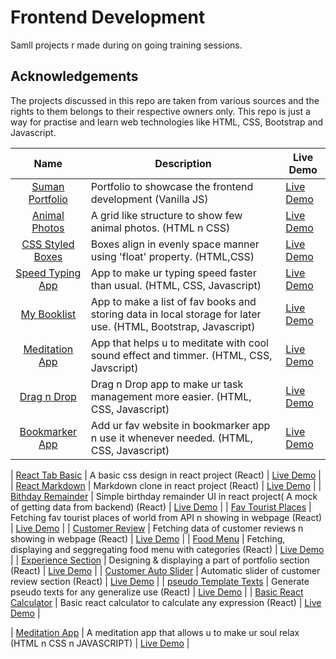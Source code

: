 # Frontend Development

Samll projects r made during on going training sessions.

## Acknowledgements

The projects discussed in this repo are taken from various sources and the rights to them belongs to their respective owners only. This repo is just a way for practise and learn web technologies like HTML, CSS, Bootstrap and Javascript.

|                                                       Name                                                        | Description                                                                                                    | Live Demo                                                                                                  |
| :---------------------------------------------------------------------------------------------------------------: | -------------------------------------------------------------------------------------------------------------- | ---------------------------------------------------------------------------------------------------------- |
|           [Suman Portfolio](https://github.com/3Sumu/VS-Code/tree/master/AccioJob/HTML/Suman-Portfolio)           | Portfolio to showcase the frontend development (Vanilla JS)                                                    | [Live Demo](https://3sumu.github.io/VS-Code/AccioJob/HTML/Suman-Portfolio/main.html#projects)              |
|  [Animal Photos](https://github.com/3Sumu/VS-Code/tree/master/AccioJob/HTML/Assignment/Animals%20Assignment%205)  | A grid like structure to show few animal photos. (HTML n CSS)                                                  | [Live Demo](https://3sumu.github.io/VS-Code/AccioJob/HTML/Assignment/Animals%20Assignment%205/Animal.html) |
| [CSS Styled Boxes](https://github.com/3Sumu/VS-Code/tree/master/AccioJob/HTML/Assignment/Boxes%20Asssignment%204) | Boxes align in evenly space manner using 'float' property. (HTML,CSS)                                          | [Live Demo](https://3sumu.github.io/VS-Code/AccioJob/HTML/Assignment/Boxes%20Asssignment%204/Boxes.html)   |
|     [Speed Typing App](https://github.com/3Sumu/VS-Code/tree/master/AccioJob/HTML/Assignment/Speed%20Typing)      | App to make ur typing speed faster than usual. (HTML, CSS, Javascript)                                         | [Live Demo](https://3sumu.github.io/VS-Code/AccioJob/HTML/Assignment/Speed%20Typing/main.html)             |
|        [My Booklist](https://github.com/3Sumu/VS-Code/tree/master/AccioJob/HTML/Assignment/My%20Booklist)         | App to make a list of fav books and storing data in local storage for later use. (HTML, Bootstrap, Javascript) | [Live Demo](https://3sumu.github.io/VS-Code/AccioJob/HTML/Assignment/My%20Booklist/main.html)              |
|     [Meditation App](https://github.com/3Sumu/VS-Code/tree/master/AccioJob/HTML/Assignment/Meditation%20App)      | App that helps u to meditate with cool sound effect and timmer. (HTML, CSS, Javscript)                         | [Live Demo](https://3sumu.github.io/VS-Code/AccioJob/HTML/Assignment/Meditation%20App/index.html)          |
|       [Drag n Drop](https://github.com/3Sumu/VS-Code/tree/master/AccioJob/HTML/Assignment/Drag%20n%20Drop)        | Drag n Drop app to make ur task management more easier. (HTML, CSS, Javascript)                                | [Live Demo](https://3sumu.github.io/VS-Code/AccioJob/HTML/Assignment/Drag%20n%20Drop/main.html)            |
|     [Bookmarker App](https://github.com/3Sumu/VS-Code/tree/master/AccioJob/HTML/Assignment/Bookmarker%20App)      | Add ur fav website in bookmarker app n use it whenever needed. (HTML, CSS, Javascript)                         | [Live Demo](https://3sumu.github.io/VS-Code/AccioJob/HTML/Assignment/Bookmarker%20App/main.html)           |

| [React Tab Basic](https://github.com/3Sumu/VS-Code/tree/master/AccioJob/React/tabs) | A basic css design in react project (React) | [Live Demo](https://tabs-react-projects.netlify.app) |
| [React Markdown](https://github.com/3Sumu/VS-Code/tree/master/AccioJob/React/markdown) | Markdown clone in react project (React) | [Live Demo](https://markdown-demo-react-app.netlify.app) |
| [Bithday Remainder](https://github.com/3Sumu/VS-Code/tree/master/AccioJob/React/birthday-remainder) | Simple birthday remainder UI in react project( A mock of getting data from backend) (React) | [Live Demo](https://birthday-react-remainder-app.netlify.app) |
| [Fav Tourist Places](https://github.com/3Sumu/VS-Code/tree/master/AccioJob/React/tourist-places) | Fetching fav tourist places of world from API n showing in webpage (React) | [Live Demo](https://tourist-places-react-app.netlify.app) |
| [Customer Review](https://github.com/3Sumu/VS-Code/tree/master/AccioJob/React/customer-review) | Fetching data of customer reviews n showing in webpage (React) | [Live Demo](https://customer-review-reactapp.netlify.app) |
| [Food Menu](https://github.com/3Sumu/VS-Code/tree/master/AccioJob/React/food-menu) | Fetching, displaying and seggregating food menu with categories (React) | [Live Demo](https://food-menu-react-app.netlify.app) |
| [Experience Section](https://github.com/3Sumu/VS-Code/tree/master/AccioJob/React/experience-section) | Designing & displaying a part of portfolio section (React) | [Live Demo](https://experience-section-react-app.netlify.app) |
| [Customer Auto Slider](https://github.com/3Sumu/VS-Code/tree/master/AccioJob/React/auto-slide-customer) | Automatic slider of customer review section (React) | [Live Demo](https://auto-slider-react-app.netlify.app) |
| [pseudo Template Texts](https://github.com/3Sumu/VS-Code/tree/master/AccioJob/React/pseudo-texts) | Generate pseudo texts for any generalize use (React) | [Live Demo](https://pseudo-texts-react-app.netlify.app) |
| [Basic React Calculator](https://github.com/3Sumu/VS-Code/tree/master/AccioJob/React/react-calculator) | Basic react calculator to calculate any expression (React) | [Live Demo](https://react-basic-calculator-app.netlify.app) |

| [Meditation App](https://github.com/3Sumu/VS-Code/tree/master/AccioJob/HTML/Assignment/Meditation%20App) | A meditation app that allows u to make ur soul relax (HTML n CSS n JAVASCRIPT) | [Live Demo](https://3sumu.github.io/VS-Code/AccioJob/HTML/Assignment/Meditation%20App/index.html) |
